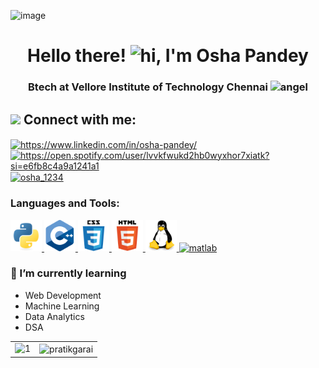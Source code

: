 ![image](https://github.com/OshaPandey/Osha/assets/98401889/e8818ef9-97cf-448a-8411-2557298dd50d)<h1 align="center">Hello there! 
<img src="https://user-images.githubusercontent.com/1303154/88677602-1635ba80-d120-11ea-84d8-d263ba5fc3c0.gif" width="28px" alt="hi">, I'm Osha Pandey</h1>
<h3 align="center">Btech at Vellore Institute of Technology Chennai <img src="https://img.icons8.com/?size=512&id=vfgSVbJjx0Yh&format=png" width="28px" alt="angel"</h3>

<h2><img src="https://media0.giphy.com/media/feQRYLoruyjguhLjK1/200.webp?cid=ecf05e47z0d3jybpmnynd2dvw31flm8rl906s4l3p9jm6f3h&rid=200.webp&ct=s" width="30"> Connect with me:</h2> 
<p align="left">
  <a href="https://www.linkedin.com/in/osha-pandey/" target="blank"><img align="center" src="https://img.icons8.com/office/40/000000/linkedin.png" alt="https://www.linkedin.com/in/osha-pandey/" height="50" width="50" /></a>&nbsp;&nbsp;&nbsp;&nbsp;
<a href="https://https://open.spotify.com/user/31kfdnvtm7wazrrlypc4oo4o2dta?si=ac3ac55c335747aa" target="blank"><img align="center" src="https://img.icons8.com/office/40/000000/spotify.png" alt="https://open.spotify.com/user/lvvkfwukd2hb0wyxhor7xiatk?si=e6fb8c4a9a1241a1" height="50" width="50"/></a>
<a href="https://leetcode.com/oshapandey/" target="blank"><img align="center" src="https://cdn.iconscout.com/icon/free/png-512/free-leetcode-3521542-2944960.png?f=avif&w=512" alt="osha_1234" height="50" width="50" /></a> &nbsp;&nbsp;&nbsp;
</p>

<h3 align="left">Languages and Tools:</h3>
<p align="left">  <a href="https://www.python.org" target="_blank"> <img src="https://raw.githubusercontent.com/devicons/devicon/master/icons/python/python-original.svg" alt="python" width="50" height="50"/> </a> <a href="https://www.w3schools.com/cpp/" target="_blank"> <img src="https://raw.githubusercontent.com/devicons/devicon/master/icons/cplusplus/cplusplus-original.svg" alt="cplusplus" width="50" height="50"/> </a> <a href="https://www.w3schools.com/css/" target="_blank"> <img src="https://raw.githubusercontent.com/devicons/devicon/master/icons/css3/css3-original-wordmark.svg" alt="css3" width="50" height="50"/> </a> <a href="https://www.w3.org/html/" target="_blank"> <img src="https://raw.githubusercontent.com/devicons/devicon/master/icons/html5/html5-original-wordmark.svg" alt="html5" width="50" height="50"/> </a> <a href="https://www.linux.org/" target="_blank"> <img src="https://raw.githubusercontent.com/devicons/devicon/master/icons/linux/linux-original.svg" alt="linux" width="50" height="50"/> </a> <a href="https://www.mathworks.com/" target="_blank"> <img src="https://upload.wikimedia.org/wikipedia/commons/2/21/Matlab_Logo.png" alt="matlab" width="50" height="50"/> </a>  </p>

### 🌱 I’m currently learning
- Web Development
- Machine Learning
- Data Analytics
- DSA 

<table>
  <tr>
    <td><img src="https://github-readme-stats.vercel.app/api?username=OshaPandey&theme=radical&show_icons=true&include_all_commits=true&count_private=true"  display=block width=100% height=auto alt="1"></td>
    <td><img align="center" src="https://github-readme-streak-stats.herokuapp.com/?user=itsooof&theme=radical" alt="pratikgarai" /></td>
   </tr>
</table>
